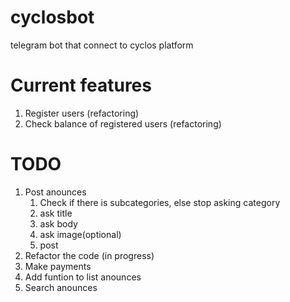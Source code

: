 # cyclosbot
telegram bot that connect to cyclos platform

# Current features
1. Register users (refactoring)
2. Check balance of registered users (refactoring)

# TODO
1. Post anounces 
	1. Check if there is subcategories, else stop asking category
	2. ask title
	3. ask body
	4. ask image(optional)
	5. post
2. Refactor the code (in progress)
3. Make payments
4. Add funtion to list anounces
5. Search anounces
